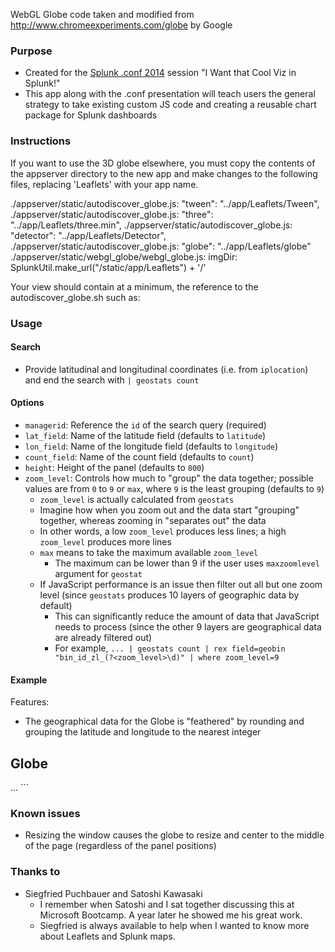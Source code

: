 WebGL Globe code taken and modified from http://www.chromeexperiments.com/globe by Google

### Purpose
* Created for the [Splunk .conf 2014](http://conf.splunk.com/) session "I Want that Cool Viz in Splunk!"
* This app along with the .conf presentation will teach users the general strategy to take existing custom JS code and creating a reusable chart package for Splunk dashboards

### Instructions
If you want to use the 3D globe elsewhere, you must copy the contents of the appserver directory to the new app and make changes to the following files, replacing 'Leaflets' with your app name.

./appserver/static/autodiscover_globe.js:        "tween": "../app/Leaflets/Tween",
./appserver/static/autodiscover_globe.js:        "three": "../app/Leaflets/three.min",
./appserver/static/autodiscover_globe.js:        "detector": "../app/Leaflets/Detector",
./appserver/static/autodiscover_globe.js:        "globe": "../app/Leaflets/globe"
./appserver/static/webgl_globe/webgl_globe.js:   imgDir: SplunkUtil.make_url("/static/app/Leaflets") + '/'

Your view should contain at a minimum, the reference to the autodiscover_globe.sh such as:
<dashboard script="autodiscover_globe.js" stylesheet="globe.css">

### Usage

#### Search
* Provide latitudinal and longitudinal coordinates (i.e. from `iplocation`) and end the search with `| geostats count`

#### Options
* `managerid`: Reference the `id` of the search query (required)
* `lat_field`: Name of the latitude field (defaults to `latitude`)
* `lon_field`: Name of the longitude field (defaults to `longitude`)
* `count_field`: Name of the count field (defaults to `count`)
* `height`: Height of the panel (defaults to `800`)
* `zoom_level`: Controls how much to "group" the data together; possible values are from `0` to `9` or `max`, where `9` is the least grouping (defaults to `9`)
  * `zoom_level` is actually calculated from `geostats`
  * Imagine how when you zoom out and the data start "grouping" together, whereas zooming in "separates out" the data
  * In other words, a low `zoom_level` produces less lines; a high `zoom_level` produces more lines
  * `max` means to take the maximum available `zoom_level`
    * The maximum can be lower than 9 if the user uses `maxzoomlevel` argument for `geostat`
  * If JavaScript performance is an issue then filter out all but one zoom level (since `geostats` produces 10 layers of geographic data by default)
    * This can significantly reduce the amount of data that JavaScript needs to process (since the other 9 layers are geographical data are already filtered out)
    * For example, `... | geostats count | rex field=geobin "bin_id_zl_(?<zoom_level>\d)" | where zoom_level=9`

#### Example
<dashboard script="autodiscover_globe.js" stylesheet="globe.css">
<row>
  <panel>
    <html>
      Features:
      <ul>
        <li>The geographical data for the Globe is "feathered" by rounding and grouping the latitude and longitude to the nearest integer</li>
      </ul>
    </html>
  </panel>
  <panel>
    <html>
      <h2>Globe</h2>
      <div id="globe_search" class="splunk-manager" data-require="splunkjs/mvc/searchmanager" data-options='{
        "search": "sourcetype=yourSourceType | rename yourLatField as lat yourLongfield as lon | geostats count",
        "preview": true,
        "earliest_time": "0",
        "latest_time": "now"
      }'>
      </div>
      <div id="globe" class="splunk-view" data-require="app/Leaflet/webgl_globe/webgl_globe" data-options='{
        "managerid": "globe_search"
      }'>
      </div>
    </html>
  </panel>
</row>
...
```

### Known issues
* Resizing the window causes the globe to resize and center to the middle of the page (regardless of the panel positions)

### Thanks to
* Siegfried Puchbauer and Satoshi Kawasaki
  * I remember when Satoshi and I sat together discussing this at Microsoft Bootcamp.  A year later he showed me his great work.
  * Siegfried is always available to help when I wanted to know more about Leaflets and Splunk maps.
